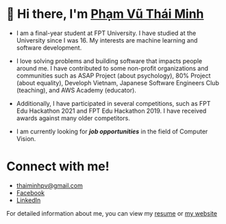 # 👋 Hi there, I'm [Phạm Vũ Thái Minh](https://thaiminhpv.tech/)

- I am a final-year student at FPT University. I have studied
  at the University since I was 16. My interests are machine learning and software development.

- I love solving problems and building software that impacts people around me.
  I have contributed to some non-profit organizations and communities such as ASAP Project (about psychology), 80%
  Project (about equality), Developh Vietnam, Japanese Software Engineers Club (teaching), and AWS Academy (educator).

- Additionally, I have participated in several competitions, such as FPT Edu
  Hackathon 2021 and FPT Edu Hackathon 2019. I have received awards against many older competitors.

- I am currently looking for _**job opportunities**_ in the field of Computer Vision.

# Connect with me!

- [thaiminhpv@gmail.com](mailto:thaiminhpv@gmail.com)
- [Facebook](https://www.facebook.com/thaiminhpv/)
- [LinkedIn](https://www.linkedin.com/in/thaiminhpv/)

For detailed information about me, you can view my
[resume](https://drive.google.com/file/d/1YbKL2X5OES5zRw0TDXDypgwqJW0PWqa2/view) or
[my website](https://thaiminhpv.tech/)
